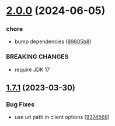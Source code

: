 # [2.0.0](https://github.com/gravitee-io/gravitee-fetcher-bitbucket/compare/1.7.1...2.0.0) (2024-06-05)


### chore

* bump dependencies ([89805b8](https://github.com/gravitee-io/gravitee-fetcher-bitbucket/commit/89805b8ef0af6d48644e2ff14666631da1b079ad))


### BREAKING CHANGES

* require JDK 17

## [1.7.1](https://github.com/gravitee-io/gravitee-fetcher-bitbucket/compare/1.7.0...1.7.1) (2023-03-30)


### Bug Fixes

* use url path in client options ([9374568](https://github.com/gravitee-io/gravitee-fetcher-bitbucket/commit/9374568c5a8d6adce7d244c9b43fa2e79c5b2dbc))
